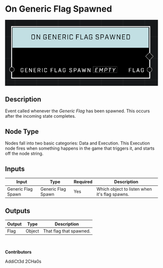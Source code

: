 # On Generic Flag Spawned
![](../../../.gitbook/assets/on-generic-flag-spawned.png)
## Description
Event called whenever the *Generic Flag* has been spawned. This occurs after the incoming state completes.

## Node Type
Nodes fall into two basic categories: Data and Execution. This Execution node fires when something happens in the game that triggers it, and starts off the node string.

## Inputs
| Input | Type | Required | Description |
|------------------|------------------|----------|--------------------------------------------------------------|
| Generic Flag Spawn | Generic Flag Spawn | Yes | Which object to listen when it's flag spawns. |

## Outputs
| Output | Type | Description |
|------------------|------------------|--------------------------------------------------------------|
| Flag | Object | That flag that spawned.|

\
\
**Contributors**

AddiCt3d 2CHa0s
